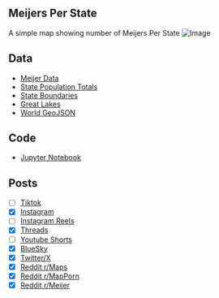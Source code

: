 ## Meijers Per State
A simple map showing number of Meijers Per State
![Image](https://drive.google.com/uc?export=view&id=1fkLrCohbJt2MoAlVcINTE9LzUsdFC8p3)

## Data
* [Meijer Data](https://vendornet.meijer.com/Home/Section/StoreLocations-206)
* [State Population Totals](https://www.census.gov/data/tables/time-series/demo/popest/2020s-state-total.html)
* [State Boundaries](https://www.census.gov/geographies/mapping-files/time-series/geo/carto-boundary-file.html)
* [Great Lakes](https://usicecenter.gov/Products/GreatLakesData)
* [World GeoJSON](https://public.opendatasoft.com/explore/dataset/world-administrative-boundaries/export/?flg=en-us)

## Code
* [Jupyter Notebook](FormatData.ipynb)

## Posts
- [ ] [Tiktok]()
- [x] [Instagram](https://www.instagram.com/p/DNv-24YZIKd/)
- [ ] [Instagram Reels]()
- [x] [Threads](https://www.threads.com/@vinemapper/post/DNv-3Q65I_j)
- [ ] [Youtube Shorts]()
- [x] [BlueSky](https://bsky.app/profile/vinemapper.bsky.social/post/3lx6abc7rd225)
- [x] [Twitter/X](https://x.com/VineMapper/status/1959701367490322867)
- [x] [Reddit r/Maps](https://www.reddit.com/r/Maps/comments/1mz55jr/meijers_per_state/)
- [x] [Reddit r/MapPorn](https://www.reddit.com/r/MapPorn/comments/1mz55gb/meijers_per_state/)
- [x] [Reddit r/Meijer](https://www.reddit.com/r/meijer/comments/1mz5cts/meijers_per_state/)
